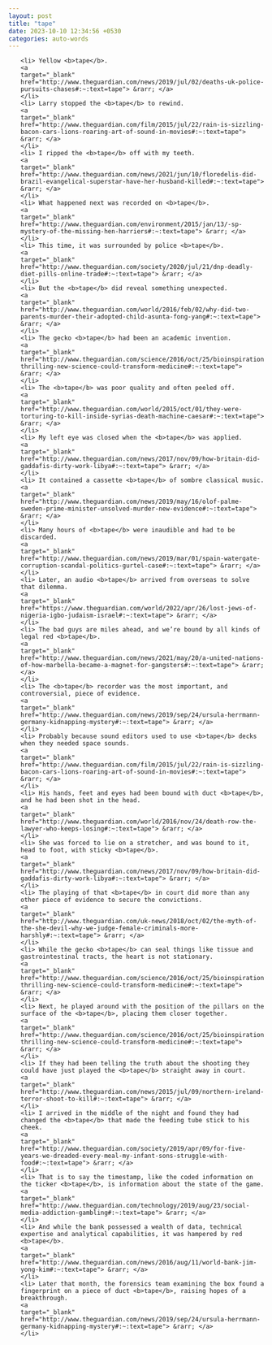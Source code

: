 ```yaml
---
layout: post
title: "tape"
date: 2023-10-10 12:34:56 +0530
categories: auto-words
---
```

<ol>

    <li> Yellow <b>tape</b>.
    <a 
    target="_blank" 
    href="http://www.theguardian.com/news/2019/jul/02/deaths-uk-police-pursuits-chases#:~:text=tape"> &rarr; </a>
    </li>
    <li> Larry stopped the <b>tape</b> to rewind.
    <a 
    target="_blank" 
    href="http://www.theguardian.com/film/2015/jul/22/rain-is-sizzling-bacon-cars-lions-roaring-art-of-sound-in-movies#:~:text=tape"> &rarr; </a>
    </li>
    <li> I ripped the <b>tape</b> off with my teeth.
    <a 
    target="_blank" 
    href="http://www.theguardian.com/news/2021/jun/10/floredelis-did-brazil-evangelical-superstar-have-her-husband-killed#:~:text=tape"> &rarr; </a>
    </li>
    <li> What happened next was recorded on <b>tape</b>.
    <a 
    target="_blank" 
    href="http://www.theguardian.com/environment/2015/jan/13/-sp-mystery-of-the-missing-hen-harriers#:~:text=tape"> &rarr; </a>
    </li>
    <li> This time, it was surrounded by police <b>tape</b>.
    <a 
    target="_blank" 
    href="http://www.theguardian.com/society/2020/jul/21/dnp-deadly-diet-pills-online-trade#:~:text=tape"> &rarr; </a>
    </li>
    <li> But the <b>tape</b> did reveal something unexpected.
    <a 
    target="_blank" 
    href="http://www.theguardian.com/world/2016/feb/02/why-did-two-parents-murder-their-adopted-child-asunta-fong-yang#:~:text=tape"> &rarr; </a>
    </li>
    <li> The gecko <b>tape</b> had been an academic invention.
    <a 
    target="_blank" 
    href="http://www.theguardian.com/science/2016/oct/25/bioinspiration-thrilling-new-science-could-transform-medicine#:~:text=tape"> &rarr; </a>
    </li>
    <li> The <b>tape</b> was poor quality and often peeled off.
    <a 
    target="_blank" 
    href="http://www.theguardian.com/world/2015/oct/01/they-were-torturing-to-kill-inside-syrias-death-machine-caesar#:~:text=tape"> &rarr; </a>
    </li>
    <li> My left eye was closed when the <b>tape</b> was applied.
    <a 
    target="_blank" 
    href="http://www.theguardian.com/news/2017/nov/09/how-britain-did-gaddafis-dirty-work-libya#:~:text=tape"> &rarr; </a>
    </li>
    <li> It contained a cassette <b>tape</b> of sombre classical music.
    <a 
    target="_blank" 
    href="http://www.theguardian.com/news/2019/may/16/olof-palme-sweden-prime-minister-unsolved-murder-new-evidence#:~:text=tape"> &rarr; </a>
    </li>
    <li> Many hours of <b>tape</b> were inaudible and had to be discarded.
    <a 
    target="_blank" 
    href="http://www.theguardian.com/news/2019/mar/01/spain-watergate-corruption-scandal-politics-gurtel-case#:~:text=tape"> &rarr; </a>
    </li>
    <li> Later, an audio <b>tape</b> arrived from overseas to solve that dilemma.
    <a 
    target="_blank" 
    href="https://www.theguardian.com/world/2022/apr/26/lost-jews-of-nigeria-igbo-judaism-israel#:~:text=tape"> &rarr; </a>
    </li>
    <li> The bad guys are miles ahead, and we’re bound by all kinds of legal red <b>tape</b>.
    <a 
    target="_blank" 
    href="http://www.theguardian.com/news/2021/may/20/a-united-nations-of-how-marbella-became-a-magnet-for-gangsters#:~:text=tape"> &rarr; </a>
    </li>
    <li> The <b>tape</b> recorder was the most important, and controversial, piece of evidence.
    <a 
    target="_blank" 
    href="http://www.theguardian.com/news/2019/sep/24/ursula-herrmann-germany-kidnapping-mystery#:~:text=tape"> &rarr; </a>
    </li>
    <li> Probably because sound editors used to use <b>tape</b> decks when they needed space sounds.
    <a 
    target="_blank" 
    href="http://www.theguardian.com/film/2015/jul/22/rain-is-sizzling-bacon-cars-lions-roaring-art-of-sound-in-movies#:~:text=tape"> &rarr; </a>
    </li>
    <li> His hands, feet and eyes had been bound with duct <b>tape</b>, and he had been shot in the head.
    <a 
    target="_blank" 
    href="http://www.theguardian.com/world/2016/nov/24/death-row-the-lawyer-who-keeps-losing#:~:text=tape"> &rarr; </a>
    </li>
    <li> She was forced to lie on a stretcher, and was bound to it, head to foot, with sticky <b>tape</b>.
    <a 
    target="_blank" 
    href="http://www.theguardian.com/news/2017/nov/09/how-britain-did-gaddafis-dirty-work-libya#:~:text=tape"> &rarr; </a>
    </li>
    <li> The playing of that <b>tape</b> in court did more than any other piece of evidence to secure the convictions.
    <a 
    target="_blank" 
    href="http://www.theguardian.com/uk-news/2018/oct/02/the-myth-of-the-she-devil-why-we-judge-female-criminals-more-harshly#:~:text=tape"> &rarr; </a>
    </li>
    <li> While the gecko <b>tape</b> can seal things like tissue and gastrointestinal tracts, the heart is not stationary.
    <a 
    target="_blank" 
    href="http://www.theguardian.com/science/2016/oct/25/bioinspiration-thrilling-new-science-could-transform-medicine#:~:text=tape"> &rarr; </a>
    </li>
    <li> Next, he played around with the position of the pillars on the surface of the <b>tape</b>, placing them closer together.
    <a 
    target="_blank" 
    href="http://www.theguardian.com/science/2016/oct/25/bioinspiration-thrilling-new-science-could-transform-medicine#:~:text=tape"> &rarr; </a>
    </li>
    <li> If they had been telling the truth about the shooting they could have just played the <b>tape</b> straight away in court.
    <a 
    target="_blank" 
    href="http://www.theguardian.com/news/2015/jul/09/northern-ireland-terror-shoot-to-kill#:~:text=tape"> &rarr; </a>
    </li>
    <li> I arrived in the middle of the night and found they had changed the <b>tape</b> that made the feeding tube stick to his cheek.
    <a 
    target="_blank" 
    href="http://www.theguardian.com/society/2019/apr/09/for-five-years-we-dreaded-every-meal-my-infant-sons-struggle-with-food#:~:text=tape"> &rarr; </a>
    </li>
    <li> That is to say the timestamp, like the coded information on the ticker <b>tape</b>, is information about the state of the game.
    <a 
    target="_blank" 
    href="http://www.theguardian.com/technology/2019/aug/23/social-media-addiction-gambling#:~:text=tape"> &rarr; </a>
    </li>
    <li> And while the bank possessed a wealth of data, technical expertise and analytical capabilities, it was hampered by red <b>tape</b>.
    <a 
    target="_blank" 
    href="http://www.theguardian.com/news/2016/aug/11/world-bank-jim-yong-kim#:~:text=tape"> &rarr; </a>
    </li>
    <li> Later that month, the forensics team examining the box found a fingerprint on a piece of duct <b>tape</b>, raising hopes of a breakthrough.
    <a 
    target="_blank" 
    href="http://www.theguardian.com/news/2019/sep/24/ursula-herrmann-germany-kidnapping-mystery#:~:text=tape"> &rarr; </a>
    </li>